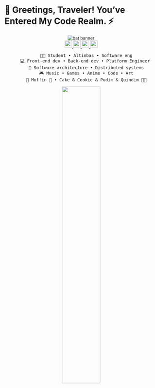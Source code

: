 
# 👾 Greetings, Traveler! You’ve Entered My Code Realm. ⚡


<div align="center">
   <img src="https://github.com/user-attachments/assets/61df4132-8f69-4b0a-8eb6-8f11756bd0e2" alt="bat banner">
</div>




<div align="center">
  <a href="https://x.com/RAbunkmau">
  <img src="https://github.com/user-attachments/assets/d1522711-f53f-437e-b484-6005c4844679" width="24">
</a>

  <a href="https://www.instagram.com/ray1array/">
  <img src="https://github.com/user-attachments/assets/6bba4acc-1a31-4207-844f-c2db1730a3c2" fill="red" width="24">
</a>

  <a href="https://x.com/RAbunkmau">
  <img src="https://github.com/user-attachments/assets/d1522711-f53f-437e-b484-6005c4844679" width="24">
</a>

  <a href="https://x.com/RAbunkmau">
  <img src="https://github.com/user-attachments/assets/d1522711-f53f-437e-b484-6005c4844679" width="24">
</a>

</div>



<div align="center">
<pre>
    🧑‍🎓 Student • Altinbas • Software eng
    💻 Front-end dev • Back-end dev • Platform Engineer 
    📖 Software architecture • Distributed systems
    🎮 Music • Games • Anime • Code • Art
    🐾 Muffin 🐰 • Cake & Cookie & Pudim & Quindim 🐤🐥
</pre>
</div>
<div align="center"><img height="50%" width="auto" src ="https://github-readme-stats.vercel.app/api/top-langs/?username=raay67&layout=compact&hide_border=true&theme=darcula&bg_color=0d1117&title_color=363f48&text_color=363f48&langs_count=6&hide=jupyter%20notebook,tex,css,php&exclude_repo=Pacman-AI%22">
</div>
